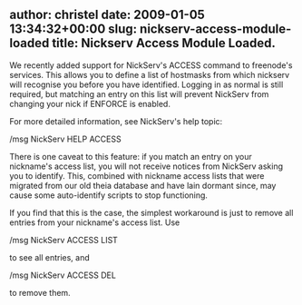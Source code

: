 author: christel
date: 2009-01-05 13:34:32+00:00
slug: nickserv-access-module-loaded
title: Nickserv Access Module Loaded.
---

We recently added support for NickServ's ACCESS command to freenode's services. This allows you to define a list of hostmasks from which nickserv will recognise you before you have identified. Logging in as normal is still required, but matching an entry on this list will prevent NickServ from changing your nick if ENFORCE is enabled.

For more detailed information, see NickServ's help topic:

/msg NickServ HELP ACCESS

There is one caveat to this feature: if you match an entry on your nickname's access list, you will not receive notices from NickServ asking you to identify. This, combined with nickname access lists that were migrated from our old theia database and have lain dormant since, may cause some auto-identify scripts to stop functioning.

If you find that this is the case, the simplest workaround is just to remove all entries from your nickname's access list. Use

/msg NickServ ACCESS LIST

to see all entries, and

/msg NickServ ACCESS DEL <hostmask>

to remove them.
